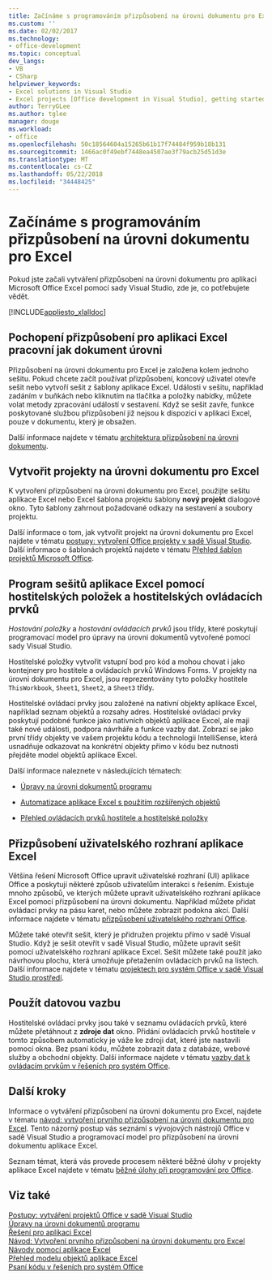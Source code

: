 ```yaml
---
title: Začínáme s programováním přizpůsobení na úrovni dokumentu pro Excel
ms.custom: ''
ms.date: 02/02/2017
ms.technology:
- office-development
ms.topic: conceptual
dev_langs:
- VB
- CSharp
helpviewer_keywords:
- Excel solutions in Visual Studio
- Excel projects [Office development in Visual Studio], getting started
author: TerryGLee
ms.author: tglee
manager: douge
ms.workload:
- office
ms.openlocfilehash: 50c18564604a15265b61b17f74484f959b18b131
ms.sourcegitcommit: 1466ac0f49ebf7448ea4507ae3f79acb25d51d3e
ms.translationtype: MT
ms.contentlocale: cs-CZ
ms.lasthandoff: 05/22/2018
ms.locfileid: "34448425"
---
```

# <a name="get-started-programming-document-level-customizations-for-excel"></a>Začínáme s programováním přizpůsobení na úrovni dokumentu pro Excel
  Pokud jste začali vytváření přizpůsobení na úrovni dokumentu pro aplikaci Microsoft Office Excel pomocí sady Visual Studio, zde je, co potřebujete vědět.  
  
 [!INCLUDE[appliesto_xlalldoc](../vsto/includes/appliesto-xlalldoc-md.md)]  
  
## <a name="understand-how-document-level-customizations-for-excel-work"></a>Pochopení přizpůsobení pro aplikaci Excel pracovní jak dokument úrovni  
 Přizpůsobení na úrovni dokumentu pro Excel je založena kolem jednoho sešitu. Pokud chcete začít používat přizpůsobení, koncový uživatel otevře sešit nebo vytvoří sešit z šablony aplikace Excel. Události v sešitu, například zadáním v buňkách nebo kliknutím na tlačítka a položky nabídky, můžete volat metody zpracování událostí v sestavení. Když se sešit zavře, funkce poskytované službou přizpůsobení již nejsou k dispozici v aplikaci Excel, pouze v dokumentu, který je obsažen.  
  
 Další informace najdete v tématu [architektura přizpůsobení na úrovni dokumentu](../vsto/architecture-of-document-level-customizations.md).  
  
## <a name="create-document-level-projects-for-excel"></a>Vytvořit projekty na úrovni dokumentu pro Excel  
 K vytvoření přizpůsobení na úrovni dokumentu pro Excel, použijte sešitu aplikace Excel nebo Excel šablona projektu šablony **nový projekt** dialogové okno. Tyto šablony zahrnout požadované odkazy na sestavení a soubory projektu.  
  
 Další informace o tom, jak vytvořit projekt na úrovni dokumentu pro Excel najdete v tématu [postupy: vytvoření Office projekty v sadě Visual Studio](../vsto/how-to-create-office-projects-in-visual-studio.md). Další informace o šablonách projektů najdete v tématu [Přehled šablon projektů Microsoft Office](../vsto/office-project-templates-overview.md).  
  
## <a name="program-excel-workbooks-by-using-host-items-and-host-controls"></a>Program sešitů aplikace Excel pomocí hostitelských položek a hostitelských ovládacích prvků  
 *Hostování položky* a *hostování ovládacích prvků* jsou třídy, které poskytují programovací model pro úpravy na úrovni dokumentů vytvořené pomocí sady Visual Studio.  
  
 Hostitelské položky vytvořit vstupní bod pro kód a mohou chovat i jako kontejnery pro hostitele a ovládacích prvků Windows Forms. V projekty na úrovni dokumentu pro Excel, jsou reprezentovány tyto položky hostitele `ThisWorkbook`, `Sheet1`, `Sheet2`, a `Sheet3` třídy.  
  
 Hostitelské ovládací prvky jsou založené na nativní objekty aplikace Excel, například seznam objektů a rozsahy adres. Hostitelské ovládací prvky poskytují podobné funkce jako nativních objektů aplikace Excel, ale mají také nové události, podpora návrháře a funkce vazby dat. Zobrazí se jako první třídy objekty ve vašem projektu kódu a technologii IntelliSense, která usnadňuje odkazovat na konkrétní objekty přímo v kódu bez nutnosti přejděte model objektů aplikace Excel.  
  
 Další informace naleznete v následujících tématech:  
  
-   [Úpravy na úrovni dokumentů programu](../vsto/programming-document-level-customizations.md)  
  
-   [Automatizace aplikace Excel s použitím rozšířených objektů](../vsto/automating-excel-by-using-extended-objects.md)  
  
-   [Přehled ovládacích prvků hostitele a hostitelské položky](../vsto/host-items-and-host-controls-overview.md)  
  
## <a name="customize-the-user-interface-of-excel"></a>Přizpůsobení uživatelského rozhraní aplikace Excel  
 Většina řešení Microsoft Office upravit uživatelské rozhraní (UI) aplikace Office a poskytují některé způsob uživatelům interakci s řešením. Existuje mnoho způsobů, ve kterých můžete upravit uživatelského rozhraní aplikace Excel pomocí přizpůsobení na úrovni dokumentu. Například můžete přidat ovládací prvky na pásu karet, nebo můžete zobrazit podokna akcí. Další informace najdete v tématu [přizpůsobení uživatelského rozhraní Office](../vsto/office-ui-customization.md).  
  
 Můžete také otevřít sešit, který je přidružen projektu přímo v sadě Visual Studio. Když je sešit otevřít v sadě Visual Studio, můžete upravit sešit pomocí uživatelského rozhraní aplikace Excel. Sešit můžete také použít jako návrhovou plochu, která umožňuje přetažením ovládacích prvků na listech. Další informace najdete v tématu [projektech pro systém Office v sadě Visual Studio prostředí](../vsto/office-projects-in-the-visual-studio-environment.md).  
  
## <a name="use-data-binding"></a>Použít datovou vazbu  
 Hostitelské ovládací prvky jsou také v seznamu ovládacích prvků, které můžete přetáhnout z **zdroje dat** okno. Přidání ovládacích prvků hostitele v tomto způsobem automaticky je váže ke zdroji dat, které jste nastavili pomocí okna. Bez psaní kódu, můžete zobrazit data z databáze, webové služby a obchodní objekty. Další informace najdete v tématu [vazby dat k ovládacím prvkům v řešeních pro systém Office](../vsto/binding-data-to-controls-in-office-solutions.md).  
  
## <a name="next-steps"></a>Další kroky  
 Informace o vytváření přizpůsobení na úrovni dokumentu pro Excel, najdete v tématu [návod: vytvoření prvního přizpůsobení na úrovni dokumentu pro Excel](../vsto/walkthrough-creating-your-first-document-level-customization-for-excel.md). Tento názorný postup vás seznámí s vývojových nástrojů Office v sadě Visual Studio a programovací model pro přizpůsobení na úrovni dokumentu aplikace Excel.  
  
 Seznam témat, která vás provede procesem některé běžné úlohy v projekty aplikace Excel najdete v tématu [běžné úlohy při programování pro Office](../vsto/common-tasks-in-office-programming.md).  
  
## <a name="see-also"></a>Viz také  
 [Postupy: vytváření projektů Office v sadě Visual Studio](../vsto/how-to-create-office-projects-in-visual-studio.md)   
 [Úpravy na úrovni dokumentů programu](../vsto/programming-document-level-customizations.md)   
 [Řešení pro aplikaci Excel](../vsto/excel-solutions.md)   
 [Návod: Vytvoření prvního přizpůsobení na úrovni dokumentu pro Excel](../vsto/walkthrough-creating-your-first-document-level-customization-for-excel.md)   
 [Návody pomocí aplikace Excel](../vsto/walkthroughs-using-excel.md)   
 [Přehled modelu objektů aplikace Excel](../vsto/excel-object-model-overview.md)   
 [Psaní kódu v řešeních pro systém Office](../vsto/writing-code-in-office-solutions.md)  
  
  
